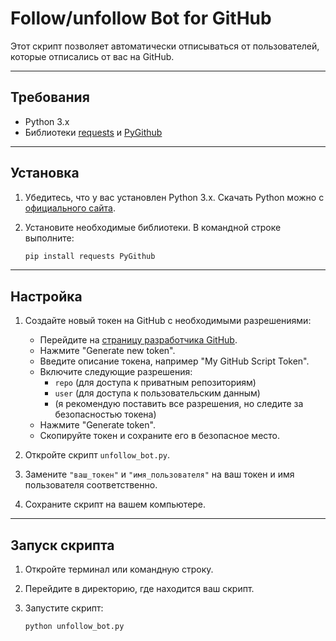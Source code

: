 # Follow/unfollow Bot for GitHub

Этот скрипт позволяет автоматически отписываться от пользователей, которые отписались от вас на GitHub.

---
## Требования
- Python 3.x
- Библиотеки [requests](https://pypi.org/project/requests/) и [PyGithub](https://github.com/PyGithub/PyGithub)

---
## Установка
1. Убедитесь, что у вас установлен Python 3.x. Скачать Python можно с [официального сайта](https://www.python.org/downloads/).

2. Установите необходимые библиотеки. В командной строке выполните:

    ```sh
    pip install requests PyGithub
    ```
---
## Настройка
1. Создайте новый токен на GitHub с необходимыми разрешениями:

    - Перейдите на [страницу разработчика GitHub](https://github.com/settings/tokens).
    - Нажмите "Generate new token".
    - Введите описание токена, например "My GitHub Script Token".
    - Включите следующие разрешения:
        - `repo` (для доступа к приватным репозиториям)
        - `user` (для доступа к пользовательским данным)
        - (я рекомендую поставить все разрешения, но следите за безопасностью токена)
    - Нажмите "Generate token".
    - Скопируйте токен и сохраните его в безопасное место.

2. Откройте скрипт `unfollow_bot.py`.
3. Замените `"ваш_токен"` и `"имя_пользователя"` на ваш токен и имя пользователя соответственно.
4. Сохраните скрипт на вашем компьютере.

---
## Запуск скрипта
1. Откройте терминал или командную строку.
2. Перейдите в директорию, где находится ваш скрипт.
3. Запустите скрипт:

    ```sh
    python unfollow_bot.py
    ```
